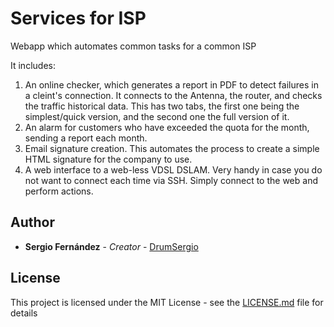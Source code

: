 # Services for ISP

Webapp which automates common tasks for a common ISP

It includes:

1) An online checker, which generates a report in PDF to detect failures in a cleint's connection. It connects to the Antenna, the router, and checks the traffic historical data. This has two tabs, the first one being the simplest/quick version, and the second one the full version of it.
2) An alarm for customers who have exceeded the quota for the month, sending a report each month.
3) Email signature creation. This automates the process to create a simple HTML signature for the company to use.
4) A web interface to a web-less VDSL DSLAM. Very handy in case you do not want to connect each time via SSH. Simply connect to the web and perform actions.
 
## Author

* **Sergio Fernández** - *Creator* - [DrumSergio](https://github.com/DrumSergio)

## License

This project is licensed under the MIT License - see the [LICENSE.md](LICENSE.md) file for details

